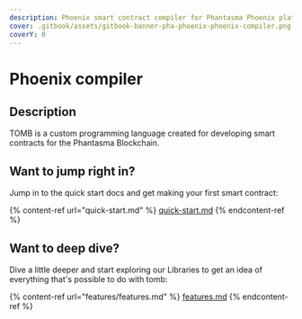 ```yaml
---
description: Phoenix smart contract compiler for Phantasma Phoenix platform.
cover: .gitbook/assets/gitbook-banner-pha-phoenix-phoenix-compiler.png
coverY: 0
---
```


# Phoenix compiler

## Description <a href="#description" id="description"></a>

TOMB is a custom programming language created for developing smart contracts for the Phantasma Blockchain.

## Want to jump right in?

Jump in to the quick start docs and get making your first smart contract:

{% content-ref url="quick-start.md" %}
[quick-start.md](quick-start.md)
{% endcontent-ref %}

## Want to deep dive?

Dive a little deeper and start exploring our Libraries  to get an idea of everything that's possible to do with tomb:

{% content-ref url="features/features.md" %}
[features.md](features/features.md)
{% endcontent-ref %}
